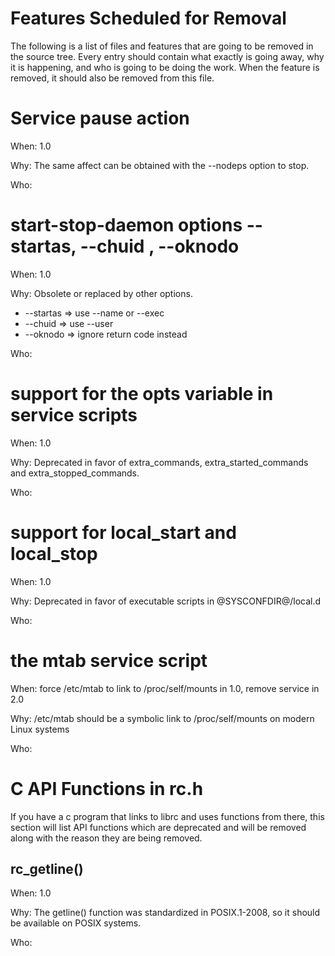 Features Scheduled for Removal
==============================

The following is a list of files and features that are going to be removed in
the source tree.  Every entry should contain what exactly is going away, why it
is happening, and who is going to be doing the work.  When the feature is
removed, it should also be removed from this file.

# Service pause action

When: 1.0

Why: The same affect can be obtained with the --nodeps option to stop.

Who:

# start-stop-daemon options --startas, --chuid , --oknodo

When: 1.0

Why: Obsolete or replaced by other options.

* --startas => use --name or --exec
* --chuid => use --user
* --oknodo => ignore return code instead

Who:

# support for the opts variable in service scripts

When: 1.0

Why: Deprecated in favor of extra_commands, extra_started_commands
	 and extra_stopped_commands.

Who:

# support for local_start and local_stop

When: 1.0

Why: Deprecated in favor of executable scripts in @SYSCONFDIR@/local.d

Who:

# the mtab service script

When: force /etc/mtab to link to /proc/self/mounts in 1.0, remove
	  service in 2.0

Why: /etc/mtab should be a symbolic link to /proc/self/mounts on modern
	 Linux systems

Who:

# C API Functions in rc.h

If you have a c program that links to librc and uses functions from
there, this section will list API functions which are deprecated and
will be removed along with the reason they are being removed.

## rc_getline()

When: 1.0

Why: The getline() function was standardized in POSIX.1-2008, so it
	 should be available on POSIX systems.

Who:

